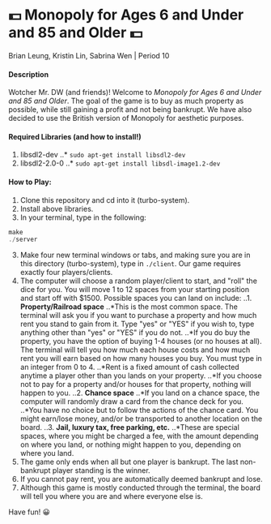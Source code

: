 # :dollar: **Monopoly for Ages 6 and Under and 85 and Older** :dollar:
Brian Leung, Kristin Lin, Sabrina Wen | Period 10

#### Description ####
Wotcher Mr. DW (and friends)! Welcome to *Monopoly for Ages 6 and Under and 85 and Older*. The goal of the game is to buy as much property as possible, while still gaining a profit and not being bankrupt. We have also decided to use the British version of Monopoly for aesthetic purposes.

#### Required Libraries (and how to install!) ####
1. libsdl2-dev
..* `sudo apt-get install libsdl2-dev`
2. libsdl2-2.0-0
..* `sudo apt-get install libsdl-image1.2-dev`

#### How to Play: ####
1. Clone this repository and cd into it (turbo-system).
1. Install above libraries.
2. In your terminal, type in the following:
```C
make
./server
```
3. Make four new terminal windows or tabs, and making sure you are in this directory (turbo-system), type in `./client`. Our game requires exactly four players/clients.
4. The computer will choose a random player/client to start, and "roll" the dice for you. You will move 1 to 12 spaces from your starting position and start off with $1500. Possible spaces you can land on include:
..1. **Property/Railroad space**
    ..*This is the most common space. The terminal will ask you if you want to purchase a property and how much rent you stand to gain from it. Type "yes" or "YES" if you wish to, type anything other than "yes" or "YES" if you do not.
    ..*If you do buy the property, you have the option of buying 1-4 houses (or no houses at all). The terminal will tell you how much each house costs and how much rent you will earn based on how many houses you buy. You must type in an integer from 0 to 4.
    ..*Rent is a fixed amount of cash collected anytime a player other than you lands on your property.
    ..*If you choose not to pay for a property and/or houses for that property, nothing will happen to you.
..2. **Chance space**
    ..*If you land on a chance space, the computer will randomly draw a card from the chance deck for you.
    ..*You have no choice but to follow the actions of the chance card. You might earn/lose money, and/or be transported to another location on the board.
..3. **Jail, luxury tax, free parking, etc.**
    ..*These are special spaces, where you might be charged a fee, with the amount depending on where you land, or nothing might happen to you, depending on where you land.
5. The game only ends when all but one player is bankrupt. The last non-bankrupt player standing is the winner.
6. If you cannot pay rent, you are automatically deemed bankrupt and lose.
7. Although this game is mostly conducted through the terminal, the board will tell you where you are and where everyone else is.

Have fun! :grinning:

